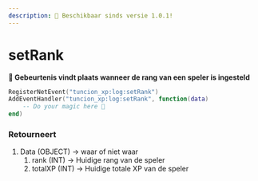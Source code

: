 ```yaml
---
description: 🔧 Beschikbaar sinds versie 1.0.1!
---
```


# setRank

**📢 Gebeurtenis vindt plaats wanneer de rang van een speler is ingesteld**

```lua
RegisterNetEvent("tuncion_xp:log:setRank")
AddEventHandler("tuncion_xp:log:setRank", function(data)
    -- Do your magic here 💫
end)
```

### Retourneert

1. Data <span className="color-blue">(OBJECT)</span> <span className="color-orange">-> waar of niet waar</span>
   1. rank <span className="color-blue">(INT)</span> <span className="color-orange">-> Huidige rang van de speler</span>
   2. totalXP <span className="color-blue">(INT)</span> <span className="color-orange">-> Huidige totale XP van de speler</span>